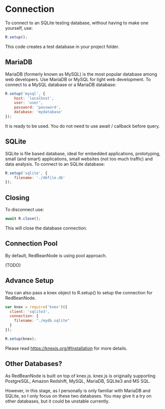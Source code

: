 # Connection

To connect to an SQLite testing database, without having to make one yourself, use:

```javascript
R.setup();
```

This code creates a test database in your project folder.


## MariaDB

MariaDB (formerly known as MySQL) is the most popular database among web developers. Use MariaDB or MySQL for light web development. To connect to a MySQL database or a MariaDB database:

```javascript
R.setup('mysql', {
    host: 'localhost',
    user: 'user',
    password: 'password',
    database: 'mydatabase'
});
```

It is ready to be used. You do not need to use await / callback before query.

## SQLite

SQLite is file based database, ideal for embedded applications, prototyping, small (and smart) applications, small websites (not too much traffic) and data analysis. To connect to an SQLite database:

```javascript
R.setup('sqlite', {
    filename: './dbfile.db'
});
```


## Closing

To disconnect use:

```javascript
await R.close();
```

This will close the database connection.

## Connection Pool

By default, RedBeanNode is using pool approach.

(TODO)


## Advance Setup

You can also pass a knex object to R.setup() to setup the connection for RedBeanNode.  

```javascript
var knex = require('knex')({
  client: 'sqlite3',
  connection: {
    filename: "./mydb.sqlite"
  }
});

R.setup(knex);
```

Please read https://knexjs.org/#Installation for more details.

## Other Databases?

As RedBeanNode is built on top of knex.js. knex.js is originally supporting PostgreSQL, Amazon Redshift, MySQL, MariaDB, SQLite3 and MS SQL.

However, in this stage, as I personally is only familiar with MariaDB and SQLite, so I only focus on these two databases. You may give it a try on other databases, but it could be unstable currently.
